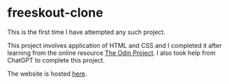 # freeskout-clone

This is the first time I have attempted any such project.

This project involves application of HTML and CSS and I completed it after learning from the online resource [The Odin Project](https://www.theodinproject.com/dashboard). I also took help from ChatGPT to complete this project.

The website is hosted [here](https://backbiter99.github.io/freeskout-clone/).
